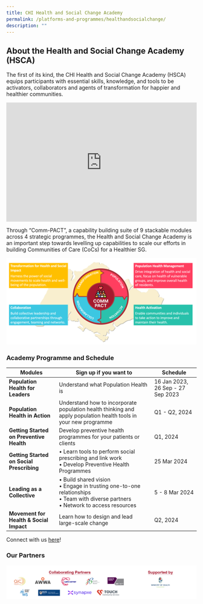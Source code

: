 ```yaml
---
title: CHI Health and Social Change Academy
permalink: /platforms-and-programmes/healthandsocialchange/
description: ""
---
```

## About the Health and Social Change Academy (HSCA) 


The first of its kind, the CHI Health and Social Change Academy (HSCA) equips participants with essential skills, knowledge, and tools to be activators, collaborators and agents of transformation for happier and healthier communities.

 <style>
    .video-container {
      display: flex;
      justify-content: center;
      align-items: center;
    }
  </style>
<div class="video-container">

<iframe allowfullscreen="" allow="accelerometer; autoplay; clipboard-write; encrypted-media; gyroscope; picture-in-picture; web-share" frameborder="0" title="YouTube video player" src="https://www.youtube.com/embed/mUKfVF3YQeo?si=SIukPBF-fAnRfvL0" height="315" width="560"></iframe></div>

Through “Comm-PACT”, a capability building suite of 9 stackable modules across 4 strategic programmes, the Health and Social Change Academy is an important step towards levelling up capabilities to scale our efforts in building Communities of Care (CoCs) for a Healthier SG.

![](/images/commpact.png) 

<h3> Academy Programme and Schedule </h3>

| Modules | Sign up if you want to | Schedule |
| -------- | -------- | -------- |
| **Population Health for Leaders**     | Understand what Population Health is   | 16 Jan 2023, 26 Sep - 27 Sep 2023     |
| **Population Health in Action**     | Understand how to incorporate population health thinking and apply population health tools in your new programme    | Q1 - Q2, 2024     |
| **Getting Started on Preventive Health**   | Develop preventive health programmes for your patients or clients     | Q1, 2024     |
| **Getting Started on Social Prescribing**    | • Learn tools to perform social prescribing and link work <br> • Develop Preventive Health Programmes     | 25 Mar 2024    |
| **Leading as a Collective**   | • Build shared vision <br> • Engage in trusting one-to-one relationships <br> • Team with diverse partners <br> • Network to access resources   | 5 - 8 Mar 2024    |
| **Movement for Health &amp; Social Impact**  | Learn how to design and lead large-scale change     | Q2, 2024     |

Connect with us [here](https://for.sg/chi-hsca)!

<h3> Our Partners</h3>

![](/images/hsca%20partners.png)